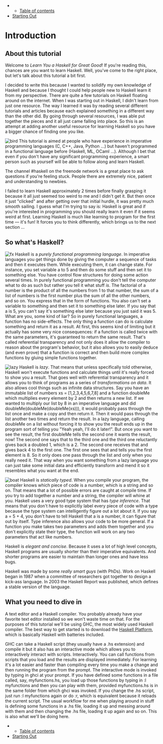 <div class="bgwrapper">

<div id="content">

<div class="footdiv" style="margin-bottom:25px;">

-   -   [Table of contents](chapters)
-   [Starting Out](starting-out)

</div>

Introduction
============

About this tutorial
-------------------

Welcome to *Learn You a Haskell for Great Good*! If you're reading this,
chances are you want to learn Haskell. Well, you've come to the right
place, but let's talk about this tutorial a bit first.

I decided to write this because I wanted to solidify my own knowledge of
Haskell and because I thought I could help people new to Haskell learn
it from my perspective. There are quite a few tutorials on Haskell
floating around on the internet. When I was starting out in Haskell, I
didn't learn from just one resource. The way I learned it was by reading
several different tutorials and articles because each explained
something in a different way than the other did. By going through
several resources, I was able put together the pieces and it all just
came falling into place. So this is an attempt at adding another useful
resource for learning Haskell so you have a bigger chance of finding one
you like.

![bird](http://s3.amazonaws.com/lyah/bird.png)
This tutorial is aimed at people who have experience in imperative
programming languages (C, C++, Java, Python …) but haven't programmed in
a functional language before (Haskell, ML, OCaml …). Although I bet that
even if you don't have any significant programming experience, a smart
person such as yourself will be able to follow along and learn Haskell.

The channel \#haskell on the freenode network is a great place to ask
questions if you're feeling stuck. People there are extremely nice,
patient and understanding to newbies.

I failed to learn Haskell approximately 2 times before finally grasping
it because it all just seemed too weird to me and I didn't get it. But
then once it just "clicked" and after getting over that initial hurdle,
it was pretty much smooth sailing. I guess what I'm trying to say is:
Haskell is great and if you're interested in programming you should
really learn it even if it seems weird at first. Learning Haskell is
much like learning to program for the first time — it's fun! It forces
you to think differently, which brings us to the next section …

So what's Haskell?
------------------

![fx](http://s3.amazonaws.com/lyah/fx.png) Haskell is a *purely
functional programming language*. In imperative languages you get things
done by giving the computer a sequence of tasks and then it executes
them. While executing them, it can change state. For instance, you set
variable <span class="fixed">a</span> to 5 and then do some stuff and
then set it to something else. You have control flow structures for
doing some action several times. In purely functional programming you
don't tell the computer what to do as such but rather you tell it what
stuff *is*. The factorial of a number is the product of all the numbers
from 1 to that number, the sum of a list of numbers is the first number
plus the sum of all the other numbers, and so on. You express that in
the form of functions. You also can't set a variable to something and
then set it to something else later. If you say that <span
class="fixed">a</span> is 5, you can't say it's something else later
because you just said it was 5. What are you, some kind of liar? So in
purely functional languages, a function has no side-effects. The only
thing a function can do is calculate something and return it as a
result. At first, this seems kind of limiting but it actually has some
very nice consequences: if a function is called twice with the same
parameters, it's guaranteed to return the same result. That's called
referential transparency and not only does it allow the compiler to
reason about the program's behavior, but it also allows you to easily
deduce (and even prove) that a function is correct and then build more
complex functions by gluing simple functions together.

![lazy](http://s3.amazonaws.com/lyah/lazy.png) Haskell is *lazy*. That
means that unless specifically told otherwise, Haskell won't execute
functions and calculate things until it's really forced to show you a
result. That goes well with referential transparency and it allows you
to think of programs as a series of *transformations on data*. It also
allows cool things such as infinite data structures. Say you have an
immutable list of numbers <span class="fixed">xs =
[1,2,3,4,5,6,7,8]</span> and a function <span
class="fixed">doubleMe</span> which multiplies every element by 2 and
then returns a new list. If we wanted to multiply our list by 8 in an
imperative language and did <span
class="fixed">doubleMe(doubleMe(doubleMe(xs)))</span>, it would probably
pass through the list once and make a copy and then return it. Then it
would pass through the list another two times and return the result. In
a lazy language, calling <span class="fixed">doubleMe</span> on a list
without forcing it to show you the result ends up in the program sort of
telling you "Yeah yeah, I'll do it later!". But once you want to see the
result, the first <span class="fixed">doubleMe</span> tells the second
one it wants the result, now! The second one says that to the third one
and the third one reluctantly gives back a doubled 1, which is a 2. The
second one receives that and gives back 4 to the first one. The first
one sees that and tells you the first element is 8. So it only does one
pass through the list and only when you really need it. That way when
you want something from a lazy language you can just take some initial
data and efficiently transform and mend it so it resembles what you want
at the end.

![boat](http://s3.amazonaws.com/lyah/boat.png) Haskell is *statically
typed*. When you compile your program, the compiler knows which piece of
code is a number, which is a string and so on. That means that a lot of
possible errors are caught at compile time. If you try to add together a
number and a string, the compiler will whine at you. Haskell uses a very
good type system that has *type inference*. That means that you don't
have to explicitly label every piece of code with a type because the
type system can intelligently figure out a lot about it. If you say
<span class="fixed">a = 5 + 4</span>, you don't have to tell Haskell
that <span class="fixed">a</span> is a number, it can figure that out by
itself. Type inference also allows your code to be more general. If a
function you make takes two parameters and adds them together and you
don't explicitly state their type, the function will work on any two
parameters that act like numbers.

Haskell is *elegant and concise*. Because it uses a lot of high level
concepts, Haskell programs are usually shorter than their imperative
equivalents. And shorter programs are easier to maintain than longer
ones and have less bugs.

Haskell was made by some *really smart guys* (with PhDs). Work on
Haskell began in 1987 when a committee of researchers got together to
design a kick-ass language. In 2003 the Haskell Report was published,
which defines a stable version of the language.

What you need to dive in
------------------------

A text editor and a Haskell compiler. You probably already have your
favorite text editor installed so we won't waste time on that. For the
purposes of this tutorial we'll be using GHC, the most widely used
Haskell compiler. The best way to get started is to download the
[Haskell Platform](http://hackage.haskell.org/platform/), which is
basically Haskell with batteries included.

GHC can take a Haskell script (they usually have a .hs extension) and
compile it but it also has an interactive mode which allows you to
interactively interact with scripts. Interactively. You can call
functions from scripts that you load and the results are displayed
immediately. For learning it's a lot easier and faster than compiling
every time you make a change and then running the program from the
prompt. The interactive mode is invoked by typing in <span
class="fixed">ghci</span> at your prompt. If you have defined some
functions in a file called, say, <span
class="fixed">myfunctions.hs</span>, you load up those functions by
typing in <span class="fixed">:l myfunctions</span> and then you can
play with them, provided <span class="fixed">myfunctions.hs</span> is in
the same folder from which <span class="fixed">ghci</span> was invoked.
If you change the .hs script, just run <span class="fixed">:l
myfunctions</span> again or do <span class="fixed">:r</span>, which is
equivalent because it reloads the current script. The usual workflow for
me when playing around in stuff is defining some functions in a .hs
file, loading it up and messing around with them and then changing the
.hs file, loading it up again and so on. This is also what we'll be
doing here.

<div class="footdiv">

-   -   [Table of contents](chapters)
-   [Starting Out](starting-out)

</div>

</div>

</div>
